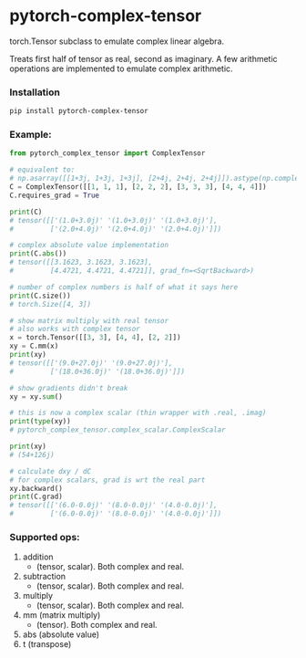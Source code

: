 # pytorch-complex-tensor
torch.Tensor subclass to emulate complex linear algebra.   

Treats first half of tensor as real, second as imaginary.  A few arithmetic operations are implemented to emulate complex arithmetic.   

### Installation
```bash
pip install pytorch-complex-tensor
```

### Example:   
```python   
from pytorch_complex_tensor import ComplexTensor

# equivalent to:
# np.asarray([[1+3j, 1+3j, 1+3j], [2+4j, 2+4j, 2+4j]]).astype(np.complex64)
C = ComplexTensor([[1, 1, 1], [2, 2, 2], [3, 3, 3], [4, 4, 4]])
C.requires_grad = True

print(C)
# tensor([['(1.0+3.0j)' '(1.0+3.0j)' '(1.0+3.0j)'],
#         ['(2.0+4.0j)' '(2.0+4.0j)' '(2.0+4.0j)']])

# complex absolute value implementation
print(C.abs())
# tensor([[3.1623, 3.1623, 3.1623],
#         [4.4721, 4.4721, 4.4721]], grad_fn=<SqrtBackward>)

# number of complex numbers is half of what it says here
print(C.size())
# torch.Size([4, 3])

# show matrix multiply with real tensor
# also works with complex tensor
x = torch.Tensor([[3, 3], [4, 4], [2, 2]])
xy = C.mm(x)
print(xy)
# tensor([['(9.0+27.0j)' '(9.0+27.0j)'],
#         ['(18.0+36.0j)' '(18.0+36.0j)']])

# show gradients didn't break
xy = xy.sum()

# this is now a complex scalar (thin wrapper with .real, .imag)
print(type(xy))
# pytorch_complex_tensor.complex_scalar.ComplexScalar

print(xy)
# (54+126j)

# calculate dxy / dC
# for complex scalars, grad is wrt the real part
xy.backward()
print(C.grad)
# tensor([['(6.0-0.0j)' '(8.0-0.0j)' '(4.0-0.0j)'],
#         ['(6.0-0.0j)' '(8.0-0.0j)' '(4.0-0.0j)']])
```


### Supported ops:
1. addition 
    - (tensor, scalar). Both complex and real.
2. subtraction 
    - (tensor, scalar). Both complex and real.
3. multiply
    - (tensor, scalar). Both complex and real.
4. mm (matrix multiply)
    - (tensor). Both complex and real.
5. abs (absolute value)
6. t (transpose)
